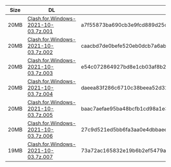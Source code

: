 |    Size   |     DL  | sha512sum |
|  ---  |  ---  |  ---  |
| 20MB | [Clash.for.Windows-2021-10-03.7z.001](https://cdn.jsdelivr.net/gh/appleians/cfw_intel@main/Clash.for.Windows-2021-10-03.7z.001) | a7f55873ba690cb3e9fcd889d25cf88a16dfccbc9b5041d3adaf0da673a63f12b9c8f81cbe51036ac3ba6a1cc0055c6c34027db1d97a9479e964d9bfba9e9a6b |
| 20MB | [Clash.for.Windows-2021-10-03.7z.002](https://cdn.jsdelivr.net/gh/appleians/cfw_intel@main/Clash.for.Windows-2021-10-03.7z.002) | caacbd7de0befe520eb0dcb7a6ab00beb82ff7f91b62ee80fd28e7acd4bd67770686ae387dead20abb5d99eac0c940ebf70e5e8a954b0a288cfde1a9fd6b8b08 |
| 20MB | [Clash.for.Windows-2021-10-03.7z.003](https://cdn.jsdelivr.net/gh/appleians/cfw_intel@main/Clash.for.Windows-2021-10-03.7z.003) | e54c072864927bd8e1cb03af8b29c8840e405aff5055d8ac34ec57dcedb12af5763e3e53cdbb5a521e6f1d4472b60584c00fab10c55a2604fc90d05abbcb1b97 |
| 20MB | [Clash.for.Windows-2021-10-03.7z.004](https://cdn.jsdelivr.net/gh/appleians/cfw_intel@main/Clash.for.Windows-2021-10-03.7z.004) | daeea83f286c6710c38beea52d32637ae015434f56023e0b0ff79b89f484e5c2d976a6364e569ded683da3b02819687ef62c6999cfb72653420bb0ad3148374f |
| 20MB | [Clash.for.Windows-2021-10-03.7z.005](https://cdn.jsdelivr.net/gh/appleians/cfw_intel@main/Clash.for.Windows-2021-10-03.7z.005) | baac7aefae95ba48bcfb1cd98a1e3a7b0ef2c7230de63f3cfcaad8a1b7f32513c9a8bde5e5113df9a022775c4fd9f5b55816b90dd9c1da83770f0e23ac1e2b99 |
| 20MB | [Clash.for.Windows-2021-10-03.7z.006](https://cdn.jsdelivr.net/gh/appleians/cfw_intel@main/Clash.for.Windows-2021-10-03.7z.006) | 27c9d521ed5bb6fa3aa0e4dbbaee163d5a36534f735b4da6836d1192e05069cb59e26bd8f47e23589f9748b74a5ade26c22f1b0260ff92f012567eccc0ca4c4b |
| 19MB | [Clash.for.Windows-2021-10-03.7z.007](https://cdn.jsdelivr.net/gh/appleians/cfw_intel@main/Clash.for.Windows-2021-10-03.7z.007) | 73a72ac165832e19b6b2ef5479a40098dfe55d0ff495d83802ebcbd93c720f5e1da7a3d060dd3569d0ba017fea7d90d4bd1871cfe5077d5c9fa7d9bcba6d9c0b |
